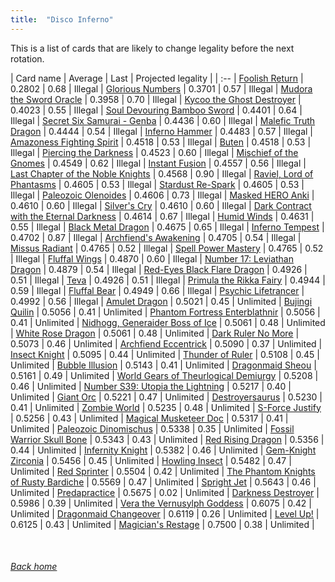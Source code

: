 ```yaml
---
title:  "Disco Inferno"
---
```


This is a list of cards that are likely to change legality before the next rotation.

| Card name | Average | Last | Projected legality |
| :-- |
[Foolish Return](https://db.ygoprodeck.com/card/?search=Foolish%20Return) | 0.2802 | 0.68 | Illegal |
[Glorious Numbers](https://db.ygoprodeck.com/card/?search=Glorious%20Numbers) | 0.3701 | 0.57 | Illegal |
[Mudora the Sword Oracle](https://db.ygoprodeck.com/card/?search=Mudora%20the%20Sword%20Oracle) | 0.3958 | 0.70 | Illegal |
[Kycoo the Ghost Destroyer](https://db.ygoprodeck.com/card/?search=Kycoo%20the%20Ghost%20Destroyer) | 0.4023 | 0.55 | Illegal |
[Soul Devouring Bamboo Sword](https://db.ygoprodeck.com/card/?search=Soul%20Devouring%20Bamboo%20Sword) | 0.4401 | 0.64 | Illegal |
[Secret Six Samurai - Genba](https://db.ygoprodeck.com/card/?search=Secret%20Six%20Samurai%20-%20Genba) | 0.4436 | 0.60 | Illegal |
[Malefic Truth Dragon](https://db.ygoprodeck.com/card/?search=Malefic%20Truth%20Dragon) | 0.4444 | 0.54 | Illegal |
[Inferno Hammer](https://db.ygoprodeck.com/card/?search=Inferno%20Hammer) | 0.4483 | 0.57 | Illegal |
[Amazoness Fighting Spirit](https://db.ygoprodeck.com/card/?search=Amazoness%20Fighting%20Spirit) | 0.4518 | 0.53 | Illegal |
[Buten](https://db.ygoprodeck.com/card/?search=Buten) | 0.4518 | 0.53 | Illegal |
[Piercing the Darkness](https://db.ygoprodeck.com/card/?search=Piercing%20the%20Darkness) | 0.4523 | 0.60 | Illegal |
[Mischief of the Gnomes](https://db.ygoprodeck.com/card/?search=Mischief%20of%20the%20Gnomes) | 0.4549 | 0.62 | Illegal |
[Instant Fusion](https://db.ygoprodeck.com/card/?search=Instant%20Fusion) | 0.4557 | 0.56 | Illegal |
[Last Chapter of the Noble Knights](https://db.ygoprodeck.com/card/?search=Last%20Chapter%20of%20the%20Noble%20Knights) | 0.4568 | 0.90 | Illegal |
[Raviel, Lord of Phantasms](https://db.ygoprodeck.com/card/?search=Raviel,%20Lord%20of%20Phantasms) | 0.4605 | 0.53 | Illegal |
[Stardust Re-Spark](https://db.ygoprodeck.com/card/?search=Stardust%20Re-Spark) | 0.4605 | 0.53 | Illegal |
[Paleozoic Olenoides](https://db.ygoprodeck.com/card/?search=Paleozoic%20Olenoides) | 0.4606 | 0.73 | Illegal |
[Masked HERO Anki](https://db.ygoprodeck.com/card/?search=Masked%20HERO%20Anki) | 0.4610 | 0.60 | Illegal |
[Silver's Cry](https://db.ygoprodeck.com/card/?search=Silver's%20Cry) | 0.4610 | 0.60 | Illegal |
[Dark Contract with the Eternal Darkness](https://db.ygoprodeck.com/card/?search=Dark%20Contract%20with%20the%20Eternal%20Darkness) | 0.4614 | 0.67 | Illegal |
[Humid Winds](https://db.ygoprodeck.com/card/?search=Humid%20Winds) | 0.4631 | 0.55 | Illegal |
[Black Metal Dragon](https://db.ygoprodeck.com/card/?search=Black%20Metal%20Dragon) | 0.4675 | 0.65 | Illegal |
[Inferno Tempest](https://db.ygoprodeck.com/card/?search=Inferno%20Tempest) | 0.4702 | 0.87 | Illegal |
[Archfiend's Awakening](https://db.ygoprodeck.com/card/?search=Archfiend's%20Awakening) | 0.4705 | 0.54 | Illegal |
[Missus Radiant](https://db.ygoprodeck.com/card/?search=Missus%20Radiant) | 0.4765 | 0.52 | Illegal |
[Spell Power Mastery](https://db.ygoprodeck.com/card/?search=Spell%20Power%20Mastery) | 0.4765 | 0.52 | Illegal |
[Fluffal Wings](https://db.ygoprodeck.com/card/?search=Fluffal%20Wings) | 0.4870 | 0.60 | Illegal |
[Number 17: Leviathan Dragon](https://db.ygoprodeck.com/card/?search=Number%2017:%20Leviathan%20Dragon) | 0.4879 | 0.54 | Illegal |
[Red-Eyes Black Flare Dragon](https://db.ygoprodeck.com/card/?search=Red-Eyes%20Black%20Flare%20Dragon) | 0.4926 | 0.51 | Illegal |
[Teva](https://db.ygoprodeck.com/card/?search=Teva) | 0.4926 | 0.51 | Illegal |
[Primula the Rikka Fairy](https://db.ygoprodeck.com/card/?search=Primula%20the%20Rikka%20Fairy) | 0.4944 | 0.59 | Illegal |
[Fluffal Bear](https://db.ygoprodeck.com/card/?search=Fluffal%20Bear) | 0.4949 | 0.66 | Illegal |
[Psychic Lifetrancer](https://db.ygoprodeck.com/card/?search=Psychic%20Lifetrancer) | 0.4992 | 0.56 | Illegal |
[Amulet Dragon](https://db.ygoprodeck.com/card/?search=Amulet%20Dragon) | 0.5021 | 0.45 | Unlimited |
[Bujingi Quilin](https://db.ygoprodeck.com/card/?search=Bujingi%20Quilin) | 0.5056 | 0.41 | Unlimited |
[Phantom Fortress Enterblathnir](https://db.ygoprodeck.com/card/?search=Phantom%20Fortress%20Enterblathnir) | 0.5056 | 0.41 | Unlimited |
[Nidhogg, Generaider Boss of Ice](https://db.ygoprodeck.com/card/?search=Nidhogg,%20Generaider%20Boss%20of%20Ice) | 0.5061 | 0.48 | Unlimited |
[White Rose Dragon](https://db.ygoprodeck.com/card/?search=White%20Rose%20Dragon) | 0.5061 | 0.48 | Unlimited |
[Dark Ruler No More](https://db.ygoprodeck.com/card/?search=Dark%20Ruler%20No%20More) | 0.5073 | 0.46 | Unlimited |
[Archfiend Eccentrick](https://db.ygoprodeck.com/card/?search=Archfiend%20Eccentrick) | 0.5090 | 0.37 | Unlimited |
[Insect Knight](https://db.ygoprodeck.com/card/?search=Insect%20Knight) | 0.5095 | 0.44 | Unlimited |
[Thunder of Ruler](https://db.ygoprodeck.com/card/?search=Thunder%20of%20Ruler) | 0.5108 | 0.45 | Unlimited |
[Bubble Illusion](https://db.ygoprodeck.com/card/?search=Bubble%20Illusion) | 0.5143 | 0.41 | Unlimited |
[Dragonmaid Sheou](https://db.ygoprodeck.com/card/?search=Dragonmaid%20Sheou) | 0.5161 | 0.49 | Unlimited |
[World Gears of Theurlogical Demiurgy](https://db.ygoprodeck.com/card/?search=World%20Gears%20of%20Theurlogical%20Demiurgy) | 0.5208 | 0.46 | Unlimited |
[Number S39: Utopia the Lightning](https://db.ygoprodeck.com/card/?search=Number%20S39:%20Utopia%20the%20Lightning) | 0.5217 | 0.40 | Unlimited |
[Giant Orc](https://db.ygoprodeck.com/card/?search=Giant%20Orc) | 0.5221 | 0.47 | Unlimited |
[Destroyersaurus](https://db.ygoprodeck.com/card/?search=Destroyersaurus) | 0.5230 | 0.41 | Unlimited |
[Zombie World](https://db.ygoprodeck.com/card/?search=Zombie%20World) | 0.5235 | 0.48 | Unlimited |
[S-Force Justify](https://db.ygoprodeck.com/card/?search=S-Force%20Justify) | 0.5256 | 0.43 | Unlimited |
[Magical Musketeer Doc](https://db.ygoprodeck.com/card/?search=Magical%20Musketeer%20Doc) | 0.5317 | 0.41 | Unlimited |
[Paleozoic Dinomischus](https://db.ygoprodeck.com/card/?search=Paleozoic%20Dinomischus) | 0.5338 | 0.35 | Unlimited |
[Fossil Warrior Skull Bone](https://db.ygoprodeck.com/card/?search=Fossil%20Warrior%20Skull%20Bone) | 0.5343 | 0.43 | Unlimited |
[Red Rising Dragon](https://db.ygoprodeck.com/card/?search=Red%20Rising%20Dragon) | 0.5356 | 0.44 | Unlimited |
[Infernity Knight](https://db.ygoprodeck.com/card/?search=Infernity%20Knight) | 0.5382 | 0.46 | Unlimited |
[Gem-Knight Zirconia](https://db.ygoprodeck.com/card/?search=Gem-Knight%20Zirconia) | 0.5456 | 0.45 | Unlimited |
[Howling Insect](https://db.ygoprodeck.com/card/?search=Howling%20Insect) | 0.5482 | 0.47 | Unlimited |
[Red Sprinter](https://db.ygoprodeck.com/card/?search=Red%20Sprinter) | 0.5504 | 0.42 | Unlimited |
[The Phantom Knights of Rusty Bardiche](https://db.ygoprodeck.com/card/?search=The%20Phantom%20Knights%20of%20Rusty%20Bardiche) | 0.5569 | 0.47 | Unlimited |
[Spright Jet](https://db.ygoprodeck.com/card/?search=Spright%20Jet) | 0.5643 | 0.46 | Unlimited |
[Predapractice](https://db.ygoprodeck.com/card/?search=Predapractice) | 0.5675 | 0.02 | Unlimited |
[Darkness Destroyer](https://db.ygoprodeck.com/card/?search=Darkness%20Destroyer) | 0.5986 | 0.39 | Unlimited |
[Vera the Vernusylph Goddess](https://db.ygoprodeck.com/card/?search=Vera%20the%20Vernusylph%20Goddess) | 0.6075 | 0.42 | Unlimited |
[Dragonmaid Changeover](https://db.ygoprodeck.com/card/?search=Dragonmaid%20Changeover) | 0.6119 | 0.26 | Unlimited |
[Level Up!](https://db.ygoprodeck.com/card/?search=Level%20Up!) | 0.6125 | 0.43 | Unlimited |
[Magician's Restage](https://db.ygoprodeck.com/card/?search=Magician's%20Restage) | 0.7500 | 0.38 | Unlimited |

<br>

###### [Back home](index)